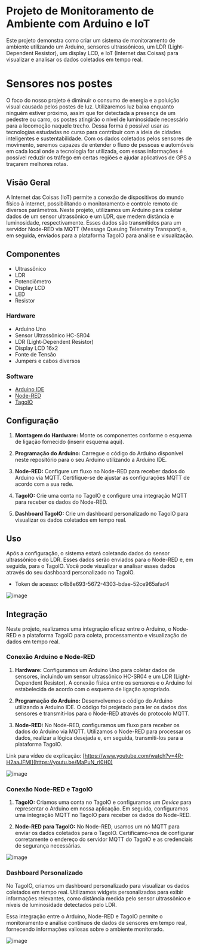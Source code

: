 # Projeto de Monitoramento de Ambiente com Arduino e IoT

Este projeto demonstra como criar um sistema de monitoramento de ambiente utilizando um Arduino, sensores ultrassônicos, um LDR (Light-Dependent Resistor), um display LCD, e IoT (Internet das Coisas) para visualizar e analisar os dados coletados em tempo real.

# Sensores nos postes

O foco do nosso projeto é diminuir o consumo de energia e a poluição visual causada pelos postes de luz. Utilizaremos luz baixa enquanto ninguém estiver próximo, assim que for detectada a presença de um pedestre ou carro, os postes atingirão o nível de luminosidade necessário para a locomoção naquele trecho. Dessa forma é possível usar as tecnologias estudadas no curso para contribuir com a ideia de cidades inteligentes e sustentabilidade. Com os dados coletados pelos sensores de movimento, seremos capazes de entender o fluxo de pessoas e automóveis em cada local onde a tecnologia for utilizada, com essas informações é possível reduzir os tráfego em certas regiões e ajudar aplicativos de GPS a traçarem melhores rotas.


## Visão Geral

A Internet das Coisas (IoT) permite a conexão de dispositivos do mundo físico à internet, possibilitando o monitoramento e controle remoto de diversos parâmetros. Neste projeto, utilizamos um Arduino para coletar dados de um sensor ultrassônico e um LDR, que medem distância e luminosidade, respectivamente. Esses dados são transmitidos para um servidor Node-RED via MQTT (Message Queuing Telemetry Transport) e, em seguida, enviados para a plataforma TagoIO para análise e visualização.

## Componentes

- Ultrassônico
- LDR
- Potenciômetro
- Display LCD
- LED
- Resistor

### Hardware

- Arduino Uno
- Sensor Ultrassônico HC-SR04
- LDR (Light-Dependent Resistor)
- Display LCD 16x2
- Fonte de Tensão
- Jumpers e cabos diversos

### Software

- [Arduino IDE](https://www.arduino.cc/en/software)
- [Node-RED](https://nodered.org/)
- [TagoIO](https://tago.io/)

## Configuração

1. **Montagem do Hardware:** Monte os componentes conforme o esquema de ligação fornecido (inserir esquema aqui).

2. **Programação do Arduino:** Carregue o código do Arduino disponível neste repositório para o seu Arduino utilizando a Arduino IDE.

3. **Node-RED:** Configure um fluxo no Node-RED para receber dados do Arduino via MQTT. Certifique-se de ajustar as configurações MQTT de acordo com a sua rede.

4. **TagoIO:** Crie uma conta no TagoIO e configure uma integração MQTT para receber os dados do Node-RED.

5. **Dashboard TagoIO:** Crie um dashboard personalizado no TagoIO para visualizar os dados coletados em tempo real.

## Uso

Após a configuração, o sistema estará coletando dados do sensor ultrassônico e do LDR. Esses dados serão enviados para o Node-RED e, em seguida, para o TagoIO. Você pode visualizar e analisar esses dados através do seu dashboard personalizado no TagoIO.
- Token de acesso: c4b8e693-5672-4303-bdae-52ce965afad4



![image](https://github.com/WhipDino/Sprint3_Edge/assets/95549158/78764c4c-b83f-4228-b49e-0187f2a331b6)



## Integração

Neste projeto, realizamos uma integração eficaz entre o Arduino, o Node-RED e a plataforma TagoIO para coleta, processamento e visualização de dados em tempo real.

### Conexão Arduino e Node-RED

1. **Hardware:** Configuramos um Arduino Uno para coletar dados de sensores, incluindo um sensor ultrassônico HC-SR04 e um LDR (Light-Dependent Resistor). A conexão física entre os sensores e o Arduino foi estabelecida de acordo com o esquema de ligação apropriado.

2. **Programação do Arduino:** Desenvolvemos o código do Arduino utilizando a Arduino IDE. O código foi projetado para ler os dados dos sensores e transmiti-los para o Node-RED através do protocolo MQTT.

3. **Node-RED:** No Node-RED, configuramos um fluxo para receber os dados do Arduino via MQTT. Utilizamos o Node-RED para processar os dados, realizar a lógica desejada e, em seguida, transmiti-los para a plataforma TagoIO.

Link para vídeo de explicação: [https://www.youtube.com/watch?v=4R-H2aaJFMI](https://youtu.be/MaPuN_rl0H0)


![image](https://github.com/WhipDino/Sprint3_Edge/assets/95549158/2869481a-747d-40d6-86a6-465c318f6d82)

### Conexão Node-RED e TagoIO

1. **TagoIO:** Criamos uma conta no TagoIO e configuramos um _Device_ para representar o Arduino em nossa aplicação. Em seguida, configuramos uma integração MQTT no TagoIO para receber os dados do Node-RED.

2. **Node-RED para TagoIO:** No Node-RED, usamos um nó MQTT para enviar os dados coletados para o TagoIO. Certificamo-nos de configurar corretamente o endereço do servidor MQTT do TagoIO e as credenciais de segurança necessárias.

![image](https://github.com/WhipDino/Sprint3_Edge/assets/95549158/6be54f28-f21c-4bb3-9c70-e03a157263b1)


### Dashboard Personalizado

No TagoIO, criamos um dashboard personalizado para visualizar os dados coletados em tempo real. Utilizamos widgets personalizados para exibir informações relevantes, como distância medida pelo sensor ultrassônico e níveis de luminosidade detectados pelo LDR.

Essa integração entre o Arduino, Node-RED e TagoIO permite o monitoramento e análise contínuos de dados de sensores em tempo real, fornecendo informações valiosas sobre o ambiente monitorado.

![image](https://github.com/WhipDino/Sprint3_Edge/assets/95549158/644ccc2e-598c-4331-845e-617c407d3417)
